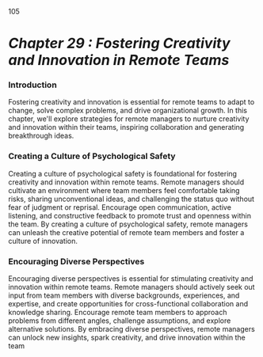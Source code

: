 105



# ***Chapter 29  : Fostering Creativity and Innovation in Remote Teams***


### **Introduction**

Fostering creativity and innovation is essential for remote teams to adapt to change, solve complex problems, and drive organizational growth. In this chapter, we'll explore strategies for remote managers to nurture creativity and innovation within their teams, inspiring collaboration and generating breakthrough ideas.

### **Creating a Culture of Psychological Safety**

Creating a culture of psychological safety is foundational for fostering creativity and innovation within remote teams. Remote managers should cultivate an environment where team members feel comfortable taking risks, sharing unconventional ideas, and challenging the status quo without fear of judgment or reprisal. Encourage open communication, active listening, and constructive feedback to promote trust and openness within the team. By creating a culture of psychological safety, remote managers can unleash the creative potential of remote team members and foster a culture of innovation.

### **Encouraging Diverse Perspectives**

Encouraging diverse perspectives is essential for stimulating creativity and innovation within remote teams. Remote managers should actively seek out input from team members with diverse backgrounds, experiences, and expertise, and create opportunities for cross-functional collaboration and knowledge sharing. Encourage remote team members to approach problems from different angles, challenge assumptions, and explore alternative solutions. By embracing diverse perspectives, remote managers can unlock new insights, spark creativity, and drive innovation within the team
